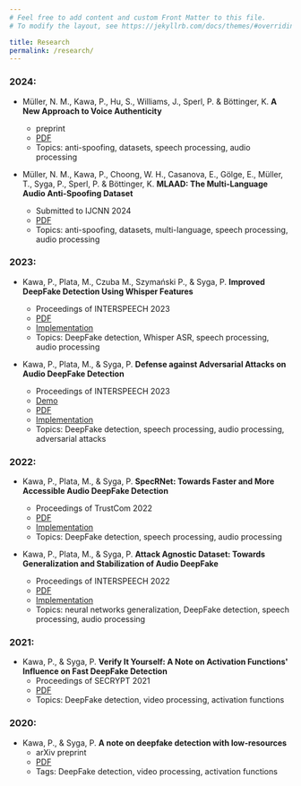 ```yaml
---
# Feel free to add content and custom Front Matter to this file.
# To modify the layout, see https://jekyllrb.com/docs/themes/#overriding-theme-defaults

title: Research
permalink: /research/
---
```


### 2024:
* Müller, N. M., Kawa, P., Hu, S., Williams, J., Sperl, P. & Böttinger, K. **A New Approach to Voice Authenticity**
  * preprint
  * [PDF](https://arxiv.org/pdf/2402.06304.pdf)
  * Topics: anti-spoofing, datasets, speech processing, audio processing

* Müller, N. M., Kawa, P., Choong, W. H., Casanova, E., Gölge, E., Müller, T., Syga, P., Sperl, P. & Böttinger, K. **MLAAD: The Multi-Language Audio Anti-Spoofing Dataset**
  * Submitted to IJCNN 2024
  * [PDF](https://arxiv.org/pdf/2401.09512)
  * Topics: anti-spoofing, datasets, multi-language, speech processing, audio processing


### 2023:
* Kawa, P., Plata, M., Czuba M., Szymański P., & Syga, P. **Improved DeepFake Detection Using Whisper Features**
  * Proceedings of INTERSPEECH 2023
  * [PDF](https://www.isca-archive.org/interspeech_2023/kawa23b_interspeech.html)
  * [Implementation](https://github.com/piotrkawa/deepfake-whisper-features)
  * Topics: DeepFake detection, Whisper ASR, speech processing, audio processing

* Kawa, P., Plata, M., & Syga, P. **Defense against Adversarial Attacks on Audio DeepFake Detection**
  * Proceedings of INTERSPEECH 2023
  * [Demo](papers/adversarial_attacks.html)
  * [PDF](https://www.isca-archive.org/interspeech_2023/kawa23_interspeech.html)
  * [Implementation](https://github.com/piotrkawa/audio-deepfake-adversarial-attacks)
  * Topics: DeepFake detection, speech processing, audio processing, adversarial attacks

### 2022:

* Kawa, P., Plata, M., & Syga, P. **SpecRNet: Towards Faster and More Accessible Audio DeepFake Detection**
  * Proceedings of TrustCom 2022
  * [PDF](https://arxiv.org/abs/2210.06105)
  * [Implementation](https://github.com/piotrkawa/specrnet)
  * Topics: DeepFake detection, speech processing, audio processing

* Kawa, P., Plata, M., & Syga, P. **Attack Agnostic Dataset: Towards Generalization and Stabilization of Audio DeepFake**
  * Proceedings of INTERSPEECH 2022
  * [PDF](https://www.isca-archive.org/interspeech_2022/kawa22_interspeech.html)
  * [Implementation](https://github.com/piotrkawa/attack-agnostic-dataset)
  * Topics: neural networks generalization, DeepFake detection, speech processing, audio processing

### 2021:
* Kawa, P., & Syga, P. **Verify It Yourself: A Note on Activation Functions' Influence on Fast DeepFake Detection**
  * Proceedings of SECRYPT 2021
  * [PDF](https://pdfs.semanticscholar.org/67c6/960449a3e5cb10ec1b4783cf8e0e9eef8d97.pdf)
  * Topics: DeepFake detection, video processing, activation functions

### 2020:
* Kawa, P., & Syga, P. **A note on deepfake detection with low-resources**
  * arXiv preprint
  * [PDF](https://arxiv.org/abs/2006.05183)
  * Tags: DeepFake detection, video processing, activation functions


